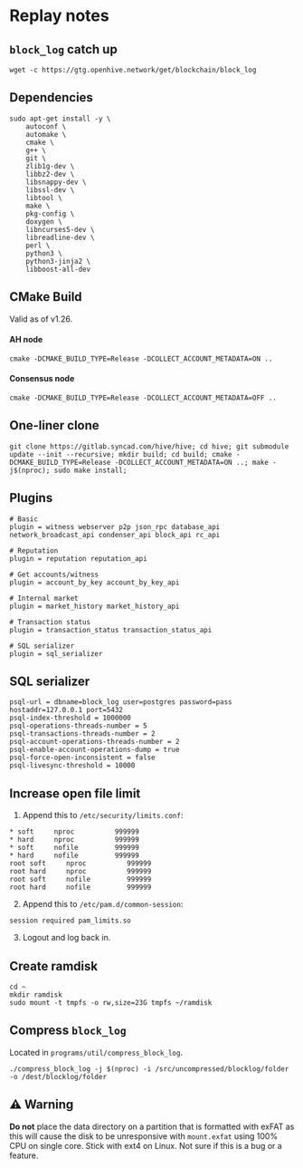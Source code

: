 # Replay notes

## `block_log` catch up

```
wget -c https://gtg.openhive.network/get/blockchain/block_log
```

## Dependencies

```
sudo apt-get install -y \
    autoconf \
    automake \
    cmake \
    g++ \
    git \
    zlib1g-dev \
    libbz2-dev \
    libsnappy-dev \
    libssl-dev \
    libtool \
    make \
    pkg-config \
    doxygen \
    libncurses5-dev \
    libreadline-dev \
    perl \
    python3 \
    python3-jinja2 \
    libboost-all-dev
```

## CMake Build

Valid as of v1.26.

#### AH node
```
cmake -DCMAKE_BUILD_TYPE=Release -DCOLLECT_ACCOUNT_METADATA=ON ..
```

#### Consensus node
```
cmake -DCMAKE_BUILD_TYPE=Release -DCOLLECT_ACCOUNT_METADATA=OFF ..
```

## One-liner clone
```
git clone https://gitlab.syncad.com/hive/hive; cd hive; git submodule update --init --recursive; mkdir build; cd build; cmake -DCMAKE_BUILD_TYPE=Release -DCOLLECT_ACCOUNT_METADATA=ON ..; make -j$(nproc); sudo make install;
```

## Plugins
```
# Basic
plugin = witness webserver p2p json_rpc database_api network_broadcast_api condenser_api block_api rc_api

# Reputation
plugin = reputation reputation_api

# Get accounts/witness
plugin = account_by_key account_by_key_api

# Internal market
plugin = market_history market_history_api

# Transaction status
plugin = transaction_status transaction_status_api

# SQL serializer
plugin = sql_serializer
```

## SQL serializer
```
psql-url = dbname=block_log user=postgres password=pass hostaddr=127.0.0.1 port=5432
psql-index-threshold = 1000000
psql-operations-threads-number = 5
psql-transactions-threads-number = 2
psql-account-operations-threads-number = 2
psql-enable-account-operations-dump = true
psql-force-open-inconsistent = false
psql-livesync-threshold = 10000
```

## Increase open file limit

1. Append this to `/etc/security/limits.conf`:
```
* soft     nproc          999999    
* hard     nproc          999999   
* soft     nofile         999999   
* hard     nofile         999999
root soft     nproc          999999    
root hard     nproc          999999   
root soft     nofile         999999   
root hard     nofile         999999
```

2. Append this to `/etc/pam.d/common-session`:
```
session required pam_limits.so
```

3. Logout and log back in.

## Create ramdisk

```
cd ~
mkdir ramdisk
sudo mount -t tmpfs -o rw,size=23G tmpfs ~/ramdisk
```

## Compress `block_log`
Located in `programs/util/compress_block_log`.
```
./compress_block_log -j $(nproc) -i /src/uncompressed/blocklog/folder -o /dest/blocklog/folder
```

## ⚠️ Warning

**Do not** place the data directory on a partition that is formatted with exFAT as this will cause the disk to be unresponsive with `mount.exfat` using 100% CPU on single core. Stick with ext4 on Linux. Not sure if this is a bug or a feature.
